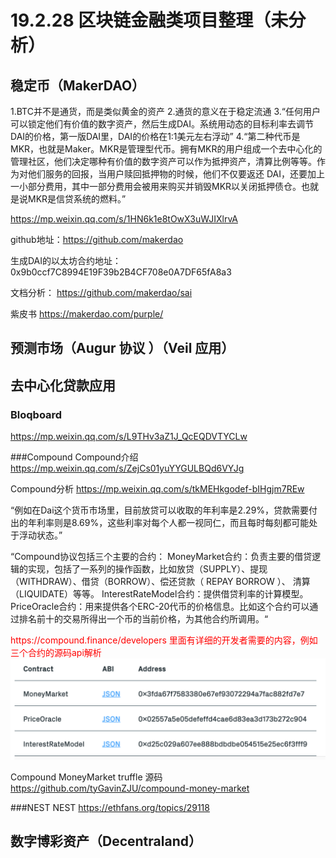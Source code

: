 # 19.2.28 区块链金融类项目整理（未分析）

## 稳定币（MakerDAO）
1.BTC并不是通货，而是类似黄金的资产
2.通货的意义在于稳定流通
3.“任何用户可以锁定他们有价值的数字资产，然后生成DAI。系统用动态的目标利率去调节DAI的价格，第一版DAI里，DAI的价格在1:1美元左右浮动”
4.“第二种代币是MKR，也就是Maker。MKR是管理型代币。拥有MKR的用户组成一个去中心化的管理社区，他们决定哪种有价值的数字资产可以作为抵押资产，清算比例等等。作为对他们服务的回报，当用户赎回抵押物的时候，他们不仅要返还 DAI，还要加上一小部分费用，其中一部分费用会被用来购买并销毁MKR以关闭抵押债仓。也就是说MKR是信贷系统的燃料。”

https://mp.weixin.qq.com/s/1HN6k1e8tOwX3uWJIXlrvA

github地址：https://github.com/makerdao

生成DAI的以太坊合约地址：
0x9b0ccf7C8994E19F39b2B4CF708e0A7DF65fA8a3

文档分析：
https://github.com/makerdao/sai

紫皮书 
https://makerdao.com/purple/


## 预测市场（Augur 协议 ）（Veil 应用）
## 去中心化贷款应用


### Bloqboard
https://mp.weixin.qq.com/s/L9THv3aZ1J_QcEQDVTYCLw

###Compound
Compound介绍
https://mp.weixin.qq.com/s/ZejCs01yuYYGULBQd6VYJg

Compound分析
https://mp.weixin.qq.com/s/tkMEHkgodef-bIHgjm7REw

“例如在Dai这个货币市场里，目前放贷可以收取的年利率是2.29%，贷款需要付出的年利率则是8.69%，这些利率对每个人都一视同仁，而且每时每刻都可能处于浮动状态。”

“Compound协议包括三个主要的合约：
MoneyMarket合约：负责主要的借贷逻辑的实现，包括了一系列的操作函数，比如放贷（SUPPLY）、提现（WITHDRAW）、借贷（BORROW）、偿还贷款（ REPAY BORROW ）、 清算（LIQUIDATE）等等。
InterestRateModel合约：提供借贷利率的计算模型。
PriceOracle合约：用来提供各个ERC-20代币的价格信息。比如这个合约可以通过排名前十的交易所得出一个币的当前价格，为其他合约所调用。“




<font color=#FF0000> 
https://compound.finance/developers 
里面有详细的开发者需要的内容，例如三个合约的源码api解析
 </font> 
 <img src="photo/1.png" />


Compound MoneyMarket truffle 源码
https://github.com/tyGavinZJU/compound-money-market

###NEST
NEST
https://ethfans.org/topics/29118

## 数字博彩资产（Decentraland）



